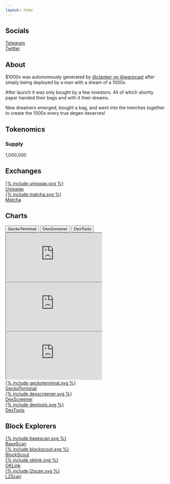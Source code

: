 ```yaml
---
layout: home
---
```


<section id="socials" class="section">
    <h2>Socials</h2>
    <div class="socials-grid">
        <a href="https://t.me/Just1000X" target="_blank" class="social-button">
            <div class="social-icon">
                <i class="fab fa-telegram-plane"></i>
            </div>
            <span>Telegram</span>
        </a>        
        <a href="https://twitter.com/1000xClanker" target="_blank" class="social-button">
            <div class="social-icon">
                <i class="fa-brands fa-x-twitter"></i>
                <i class="fab fa-twitter"></i>
            </div>
            <span>Twitter</span>
        </a>
    </div>
</section>

<section id="about" class="section">
    <h2>About</h2>
    <div class="timeline">
        <div class="milestone">
            <p>$1000x was autonomously generated by <a href="https://warpcast.com/Clanker" target="_blank">@clanker on @warpcast</a> after simply being deployed by a man with a dream of a 1000x.</p>
        </div>
        <div class="milestone">
            <p>After launch it was only bought by a few investors. All of which shortly paper handed their bags and with it their dreams.</p>
        </div>
        <div class="milestone">
            <p>New dreamers emerged, bought a bag, and went into the trenches together to create the 1000x every true degen deserves!</p>
        </div>
    </div>
</section>

<section id="tokenomics" class="section">
    <h2>Tokenomics</h2>
    <div class="tokenomics-grid">
        <div class="stat-box">
            <h3>Supply</h3>
            <p class="supply-animation"><span class="supply-text">1,000,000</span></p>
        </div>
    </div>
</section>

<section id="exchanges" class="section">
    <h2>Exchanges</h2>
    <div class="exchange-grid">
        <a href="https://app.uniswap.org/swap?outputCurrency=0x397af86a35288f7a219febaab34f9b947d4d772d" target="_blank" class="exchange-button">
            <div class="exchange-icon">
                {% include uniswap.svg %}
            </div>
            <span>Uniswap</span>
        </a>
        <a href="https://matcha.xyz/tokens/base/0x397af86a35288f7a219febaab34f9b947d4d772d" target="_blank" class="exchange-button">
            <div class="exchange-icon">
                {% include matcha.svg %}
            </div>
            <span>Matcha</span>
        </a>
    </div>
</section>

<section id="charts" class="section">
    <h2>Charts</h2>
    <div class="chart-tabs">
        <button class="chart-tab active" data-chart="geckoterminal">GeckoTerminal</button>        
        <button class="chart-tab" data-chart="dexscreener">DexScreener</button>
        <button class="chart-tab" data-chart="dextools">DexTools</button>
    </div>
    <div class="chart-container">
        <iframe class="chart-frame active" id="geckoterminal" src="https://www.geckoterminal.com/base/pools/0x903b8cb16a36b7d9b81a18a564c2b470e889e5b2?embed=1&info=0&swaps=0"></iframe>
        <iframe class="chart-frame" id="dexscreener" src="https://dexscreener.com/base/0x903B8Cb16a36b7d9B81a18A564C2b470e889E5B2?embed=1&theme=dark&trades=0&info=0"></iframe>
        <iframe class="chart-frame" id="dextools" src="https://www.dextools.io/widget-chart/en/base/pe-light/0x903b8cb16a36b7d9b81a18a564c2b470e889e5b2?theme=dark&chartType=2&chartResolution=30&drawingToolbars=false"></iframe>
    </div>
    <div class="charts-grid">
        <a href="https://www.geckoterminal.com/base/pools/0x903b8cb16a36b7d9b81a18a564c2b470e889e5b2" target="_blank" class="exchange-button">
            <div class="exchange-icon">
                {% include geckoterminal.svg %}
            </div>
            <span>GeckoTerminal</span>
        </a>
        <a href="https://dexscreener.com/base/0x903b8cb16a36b7d9b81a18a564c2b470e889e5b2" target="_blank" class="exchange-button">
            <div class="exchange-icon">
                {% include dexscreener.svg %}
            </div>
            <span>DexScreener</span>
        </a>
        <a href="https://www.dextools.io/app/en/base/pair-explorer/0x903b8cb16a36b7d9b81a18a564c2b470e889e5b2" target="_blank" class="exchange-button">
            <div class="exchange-icon">
                {% include dextools.svg %}
            </div>
            <span>DexTools</span>
        </a>
    </div>
</section>

<section id="explorers" class="section">
    <h2>Block Explorers</h2>
    <div class="explorer-grid">
        <a href="https://basescan.org/token/0x397af86a35288f7a219febaab34f9b947d4d772d" target="_blank" class="exchange-button">
            <div class="exchange-icon">
                {% include basescan.svg %}
            </div>
            <span>BaseScan</span>
        </a>
        <a href="https://base.blockscout.com/token/0x397af86a35288f7A219febAab34F9b947d4d772D" target="_blank" class="exchange-button">
            <div class="exchange-icon">
                {% include blockscout.svg %}
            </div>
            <span>BlockScout</span>
        </a>
        <a href="https://www.oklink.com/base/token/0x397af86a35288f7a219febaab34f9b947d4d772d" target="_blank" class="exchange-button">
            <div class="exchange-icon">
                {% include oklink.svg %}
            </div>
            <span>OKLink</span>
        </a>
        <a href="https://base.l2scan.co/token/0x397af86a35288f7A219febAab34F9b947d4d772D" target="_blank" class="exchange-button">
            <div class="exchange-icon">
                {% include l2scan.svg %}
            </div>
            <span>L2Scan</span>
        </a>
    </div>
</section>
